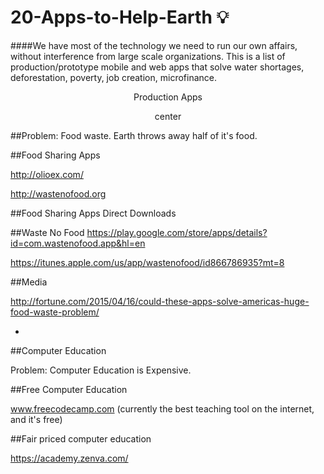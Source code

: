 # 20-Apps-to-Help-Earth :bulb:

####We have most of the technology we need to run our own affairs, without interference from large scale organizations. This is a list of production/prototype mobile and web apps that solve water shortages, deforestation, poverty, job creation, microfinance. 

<center>Production Apps</center>
<p align="center">center</center>


##Problem: Food waste. Earth throws away half of it's food. 

##Food Sharing Apps

http://olioex.com/

http://wastenofood.org

##Food Sharing Apps Direct Downloads

##Waste No Food
https://play.google.com/store/apps/details?id=com.wastenofood.app&hl=en

https://itunes.apple.com/us/app/wastenofood/id866786935?mt=8

##Media

http://fortune.com/2015/04/16/could-these-apps-solve-americas-huge-food-waste-problem/



*



##Computer Education 

Problem: Computer Education is Expensive.

##Free Computer Education

www.freecodecamp.com (currently the best teaching tool on the internet, and it's free)


##Fair priced computer education

https://academy.zenva.com/




